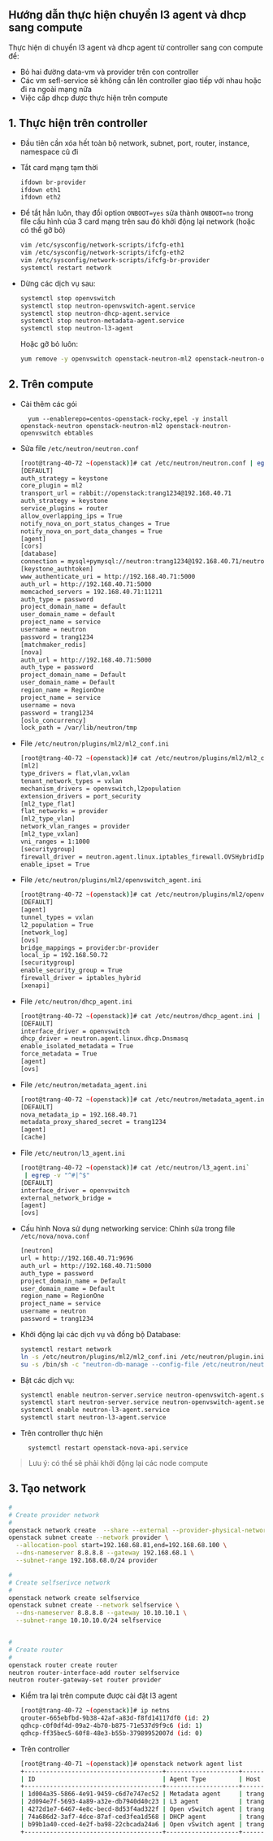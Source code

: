 ## Hướng dẫn thực hiện chuyển l3 agent và dhcp sang compute

Thực hiện di chuyển l3 agent và dhcp agent từ controller sang con compute để:

* Bỏ hai đường data-vm và provider trên con controller 
* Các vm sefl-service sẽ không cần lên controller giao tiếp với nhau hoặc đi ra ngoài mạng nữa
* Việc cấp dhcp được thực hiện trên compute

## 1. Thực hiện trên controller

* Đầu tiên cần xóa hết toàn bộ network, subnet, port, router, instance, namespace cũ đi

* Tắt card mạng tạm thời 

	```sh
	ifdown br-provider
	ifdown eth1
	ifdown eth2
	```
* Để tắt hẳn luôn, thay đổi option `ONBOOT=yes` sửa thành `ONBOOT=no` trong file cấu hình của 3 card mạng trên sau đó khởi động lại network (hoặc có thể gỡ bỏ)

	```sh
	vim /etc/sysconfig/network-scripts/ifcfg-eth1
	vim /etc/sysconfig/network-scripts/ifcfg-eth2
	vim /etc/sysconfig/network-scripts/ifcfg-br-provider
	systemctl restart network
	```

* Dừng các dịch vụ sau:

	```sh
	systemctl stop openvswitch
	systemctl stop neutron-openvswitch-agent.service
	systemctl stop neutron-dhcp-agent.service
	systemctl stop neutron-metadata-agent.service
	systemctl stop neutron-l3-agent
	```
	Hoặc gỡ bỏ luôn:

	```sh
	yum remove -y openvswitch openstack-neutron-ml2 openstack-neutron-openvswitch
	```


## 2. Trên compute

* Cài thêm các gói

		yum --enablerepo=centos-openstack-rocky,epel -y install openstack-neutron openstack-neutron-ml2 openstack-neutron-openvswitch ebtables

* Sửa file `/etc/neutron/neutron.conf`

	```sh
	[root@trang-40-72 ~(openstack)]# cat /etc/neutron/neutron.conf | egrep -v "^#|^$"
	[DEFAULT]
	auth_strategy = keystone
	core_plugin = ml2
	transport_url = rabbit://openstack:trang1234@192.168.40.71
	auth_strategy = keystone
	service_plugins = router
	allow_overlapping_ips = True
	notify_nova_on_port_status_changes = True
	notify_nova_on_port_data_changes = True
	[agent]
	[cors]
	[database]
	connection = mysql+pymysql://neutron:trang1234@192.168.40.71/neutron
	[keystone_authtoken]
	www_authenticate_uri = http://192.168.40.71:5000
	auth_url = http://192.168.40.71:5000
	memcached_servers = 192.168.40.71:11211
	auth_type = password
	project_domain_name = default
	user_domain_name = default
	project_name = service
	username = neutron
	password = trang1234
	[matchmaker_redis]
	[nova]
	auth_url = http://192.168.40.71:5000
	auth_type = password
	project_domain_name = Default
	user_domain_name = Default
	region_name = RegionOne
	project_name = service
	username = nova
	password = trang1234
	[oslo_concurrency]
	lock_path = /var/lib/neutron/tmp
	```
	
* File `/etc/neutron/plugins/ml2/ml2_conf.ini`

	```sh
	[root@trang-40-72 ~(openstack)]# cat /etc/neutron/plugins/ml2/ml2_conf.ini | egrep -v "^#|^$"
	[ml2]
	type_drivers = flat,vlan,vxlan
	tenant_network_types = vxlan
	mechanism_drivers = openvswitch,l2population
	extension_drivers = port_security
	[ml2_type_flat]
	flat_networks = provider
	[ml2_type_vlan]
	network_vlan_ranges = provider
	[ml2_type_vxlan]
	vni_ranges = 1:1000
	[securitygroup]
	firewall_driver = neutron.agent.linux.iptables_firewall.OVSHybridIptablesFirewallDriver
	enable_ipset = True
	```

* File `/etc/neutron/plugins/ml2/openvswitch_agent.ini`

	```sh
	[root@trang-40-72 ~(openstack)]# cat /etc/neutron/plugins/ml2/openvswitch_agent.ini | egrep -v "^#|^$"
	[DEFAULT]
	[agent]
	tunnel_types = vxlan
	l2_population = True
	[network_log]
	[ovs]
	bridge_mappings = provider:br-provider
	local_ip = 192.168.50.72
	[securitygroup]
	enable_security_group = True
	firewall_driver = iptables_hybrid
	[xenapi]
	```

* File `/etc/neutron/dhcp_agent.ini`

	```sh
	[root@trang-40-72 ~(openstack)]# cat /etc/neutron/dhcp_agent.ini | egrep -v "^#|^$"
	[DEFAULT]
	interface_driver = openvswitch
	dhcp_driver = neutron.agent.linux.dhcp.Dnsmasq
	enable_isolated_metadata = True
	force_metadata = True
	[agent]
	[ovs]
	```

* File `/etc/neutron/metadata_agent.ini`

	```sh
	[root@trang-40-72 ~(openstack)]# cat /etc/neutron/metadata_agent.ini | egrep -v "^#|^$"
	[DEFAULT]
	nova_metadata_ip = 192.168.40.71
	metadata_proxy_shared_secret = trang1234
	[agent]
	[cache]
	```

* File `/etc/neutron/l3_agent.ini`

	```sh
	[root@trang-40-72 ~(openstack)]# cat /etc/neutron/l3_agent.ini`
	 | egrep -v "^#|^$"
	[DEFAULT]
	interface_driver = openvswitch
	external_network_bridge =
	[agent]
	[ovs]
	```

* Cấu hình Nova sử dụng networking service: Chỉnh sửa trong file `/etc/nova/nova.conf`

	```sh
	[neutron]
	url = http://192.168.40.71:9696
	auth_url = http://192.168.40.71:5000
	auth_type = password
	project_domain_name = Default
	user_domain_name = Default
	region_name = RegionOne
	project_name = service
	username = neutron
	password = trang1234
	```

* Khởi động lại các dịch vụ và đồng bộ Database:

	```sh
	systemctl restart network
	ln -s /etc/neutron/plugins/ml2/ml2_conf.ini /etc/neutron/plugin.ini
	su -s /bin/sh -c "neutron-db-manage --config-file /etc/neutron/neutron.conf --config-file /etc/neutron/plugins/ml2/ml2_conf.ini upgrade head" neutron
	```

* Bật các dịch vụ:

	```sh
	systemctl enable neutron-server.service neutron-openvswitch-agent.service neutron-dhcp-agent.service neutron-metadata-agent.service
	systemctl start neutron-server.service neutron-openvswitch-agent.service neutron-dhcp-agent.service neutron-metadata-agent.service
	systemctl enable neutron-l3-agent.service
	systemctl start neutron-l3-agent.service
	```

* Trên controller thực hiện

		systemctl restart openstack-nova-api.service

> Lưu ý: có thể sẽ phải khởi động lại các node compute

## 3. Tạo network

```sh
#
# Create provider network
#
openstack network create  --share --external --provider-physical-network provider --provider-network-type flat provider
openstack subnet create --network provider \
  --allocation-pool start=192.168.68.81,end=192.168.68.100 \
  --dns-nameserver 8.8.8.8 --gateway 192.168.68.1 \
  --subnet-range 192.168.68.0/24 provider

#
# Create selfserivce network
#
openstack network create selfservice
openstack subnet create --network selfservice \
  --dns-nameserver 8.8.8.8 --gateway 10.10.10.1 \
  --subnet-range 10.10.10.0/24 selfservice


#
# Create router
#
openstack router create router
neutron router-interface-add router selfservice
neutron router-gateway-set router provider
```

* Kiểm tra lại trên compute được cài đặt l3 agent

	```sh
	[root@trang-40-72 ~(openstack)]# ip netns
	qrouter-665ebfbd-9b38-42af-a83d-f8fd14117df0 (id: 2)
	qdhcp-c0f0df4d-09a2-4b70-b875-71e537d9f9c6 (id: 1)
	qdhcp-ff35bec5-60f8-48e3-b55b-37989952007d (id: 0)
	```

* Trên controller
	
	```sh
	[root@trang-40-71 ~(openstack)]# openstack network agent list
	+--------------------------------------+--------------------+-------------+-------------------+-------+-------+---------------------------+
	| ID                                   | Agent Type         | Host        | Availability Zone | Alive | State | Binary                    |
	+--------------------------------------+--------------------+-------------+-------------------+-------+-------+---------------------------+
	| 1d004a35-5866-4e91-9459-c6d7e747ec52 | Metadata agent     | trang-40-72 | None              | :-)   | UP    | neutron-metadata-agent    |
	| 2d094e7f-5693-4a89-a32e-db7940d40c23 | L3 agent           | trang-40-72 | nova              | :-)   | UP    | neutron-l3-agent          |
	| 4272d1e7-6467-4e8c-becd-8d53f4ad322f | Open vSwitch agent | trang-40-72 | None              | :-)   | UP    | neutron-openvswitch-agent |
	| 74a686d2-3af7-4dce-87af-ced3fea1d568 | DHCP agent         | trang-40-72 | nova              | :-)   | UP    | neutron-dhcp-agent        |
	| b99b1a40-cced-4e2f-ba98-22cbcada24a6 | Open vSwitch agent | trang-40-73 | None              | :-)   | UP    | neutron-openvswitch-agent |
	+--------------------------------------+--------------------+-------------+-------------------+-------+-------+---------------------------+
	```	



